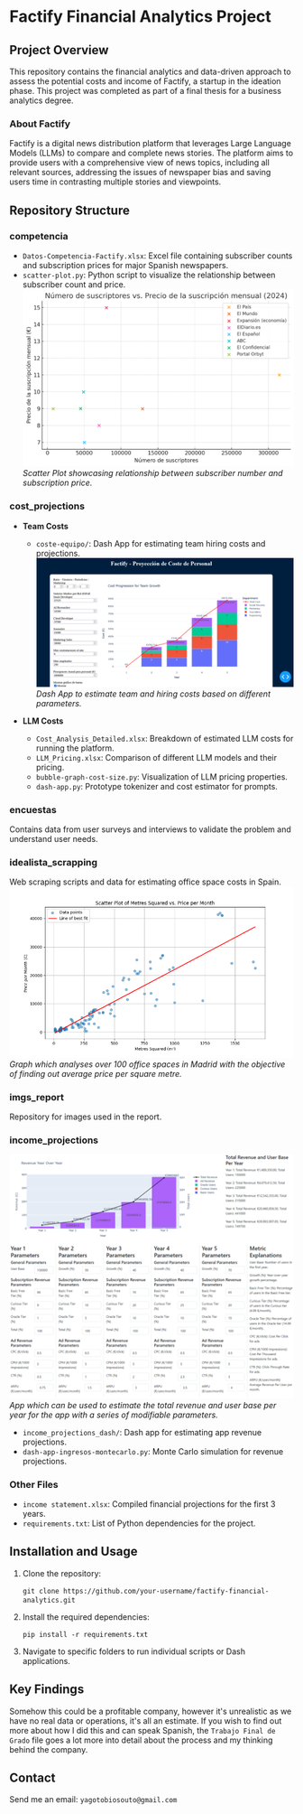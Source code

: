 # Factify Financial Analytics Project

## Project Overview
This repository contains the financial analytics and data-driven approach to assess the potential costs and income of Factify, a startup in the ideation phase. This project was completed as part of a final thesis for a business analytics degree.

### About Factify
Factify is a digital news distribution platform that leverages Large Language Models (LLMs) to compare and complete news stories. The platform aims to provide users with a comprehensive view of news topics, including all relevant sources, addressing the issues of newspaper bias and saving users time in contrasting multiple stories and viewpoints.

## Repository Structure

### competencia
- `Datos-Competencia-Factify.xlsx`: Excel file containing subscriber counts and subscription prices for major Spanish newspapers.
- `scatter-plot.py`: Python script to visualize the relationship between subscriber count and price.
![Scatter Plot Opposition Factify](imgs_report/output.png)
*Scatter Plot showcasing relationship between subscriber number and subscription price.*

### cost_projections
- **Team Costs**
  - `coste-equipo/`: Dash App for estimating team hiring costs and projections.
  ![Dash App to estimate development teams costs](imgs_report/Screenshot_1.png)
    *Dash App to estimate team and hiring costs based on different parameters.*

- **LLM Costs**
  - `Cost_Analysis_Detailed.xlsx`: Breakdown of estimated LLM costs for running the platform.
  - `LLM_Pricing.xlsx`: Comparison of different LLM models and their pricing.
  - `bubble-graph-cost-size.py`: Visualization of LLM pricing properties.
  - `dash-app.py`: Prototype tokenizer and cost estimator for prompts.

### encuestas
Contains data from user surveys and interviews to validate the problem and understand user needs.

### idealista_scrapping
Web scraping scripts and data for estimating office space costs in Spain.
  ![Linear Regression comparing monthly office rent vs. metres squared](imgs_report/Idealista%20-%20plot.png)
    *Graph which analyses over 100 office spaces in Madrid with the objective of finding out average price per square metre.*

### imgs_report
Repository for images used in the report.

### income_projections
![Dash App for Income Projection](imgs_report/income_simulation.png)
*App which can be used to estimate the total revenue and user base per year for the app with a series of modifiable parameters.*
- `income_projections_dash/`: Dash app for estimating app revenue projections.
- `dash-app-ingresos-montecarlo.py`: Monte Carlo simulation for revenue projections.

### Other Files
- `income statement.xlsx`: Compiled financial projections for the first 3 years.
- `requirements.txt`: List of Python dependencies for the project.

## Installation and Usage

1. Clone the repository:
   ```
   git clone https://github.com/your-username/factify-financial-analytics.git
   ```

2. Install the required dependencies:
   ```
   pip install -r requirements.txt
   ```

3. Navigate to specific folders to run individual scripts or Dash applications.

## Key Findings

Somehow this could be a profitable company, however it's unrealistic as we have no real data or operations, it's all an estimate. If you wish to find out more about how I did this and can speak Spanish, the `Trabajo Final de Grado` file goes a lot more into detail about the process and my thinking behind the company. 

## Contact

Send me an email: `yagotobiosouto@gmail.com`